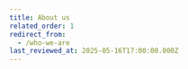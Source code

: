 ```yaml
---
title: About us
related_order: 1
redirect_from:
  - /who-we-are
last_reviewed_at: 2025-05-16T17:00:00.000Z
---
```

